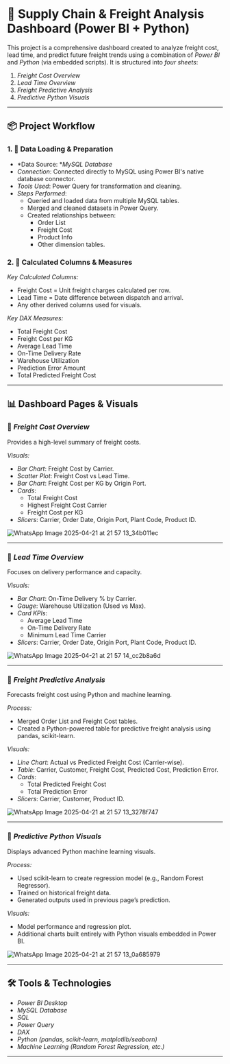 # 🚛 Supply Chain & Freight Analysis Dashboard (Power BI + Python)

This project is a comprehensive dashboard created to analyze freight cost, lead time, and predict future freight trends using a combination of *Power BI* and *Python* (via embedded scripts). It is structured into *four sheets*:

1. *Freight Cost Overview*
2. *Lead Time Overview*
3. *Freight Predictive Analysis*
4. *Predictive Python Visuals*

---

## 📦 Project Workflow

### 1. 🔄 Data Loading & Preparation

- *Data Source: **MySQL Database*
- *Connection*: Connected directly to MySQL using Power BI's native database connector.
- *Tools Used*: Power Query for transformation and cleaning.
- *Steps Performed*:
  - Queried and loaded data from multiple MySQL tables.
  - Merged and cleaned datasets in Power Query.
  - Created relationships between:
    - Order List
    - Freight Cost
    - Product Info
    - Other dimension tables.

### 2. 🧮 Calculated Columns & Measures

*Key Calculated Columns:*
- Freight Cost = Unit freight charges calculated per row.
- Lead Time = Date difference between dispatch and arrival.
- Any other derived columns used for visuals.

*Key DAX Measures:*
- Total Freight Cost
- Freight Cost per KG
- Average Lead Time
- On-Time Delivery Rate
- Warehouse Utilization
- Prediction Error Amount
- Total Predicted Freight Cost

---

## 📊 Dashboard Pages & Visuals

### 📄 *Freight Cost Overview*
Provides a high-level summary of freight costs.

*Visuals:*
- *Bar Chart*: Freight Cost by Carrier.
- *Scatter Plot*: Freight Cost vs Lead Time.
- *Bar Chart*: Freight Cost per KG by Origin Port.
- *Cards*:
  - Total Freight Cost
  - Highest Freight Cost Carrier
  - Freight Cost per KG
- *Slicers*: Carrier, Order Date, Origin Port, Plant Code, Product ID.

![WhatsApp Image 2025-04-21 at 21 57 13_34b011ec](https://github.com/user-attachments/assets/0539cf5e-1f8e-4adb-ab34-5eb4dc34b048)


---

### 📄 *Lead Time Overview*
Focuses on delivery performance and capacity.

*Visuals:*
- *Bar Chart*: On-Time Delivery % by Carrier.
- *Gauge*: Warehouse Utilization (Used vs Max).
- *Card KPIs*:
  - Average Lead Time
  - On-Time Delivery Rate
  - Minimum Lead Time Carrier
- *Slicers*: Carrier, Order Date, Origin Port, Plant Code, Product ID.

![WhatsApp Image 2025-04-21 at 21 57 14_cc2b8a6d](https://github.com/user-attachments/assets/c707e3dd-a818-4a58-b15b-41e7f94b2a94)


---

### 📄 *Freight Predictive Analysis*
Forecasts freight cost using Python and machine learning.

*Process:*
- Merged Order List and Freight Cost tables.
- Created a Python-powered table for predictive freight analysis using pandas, scikit-learn.

*Visuals:*
- *Line Chart*: Actual vs Predicted Freight Cost (Carrier-wise).
- *Table*: Carrier, Customer, Freight Cost, Predicted Cost, Prediction Error.
- *Cards*:
  - Total Predicted Freight Cost
  - Total Prediction Error
- *Slicers*: Carrier, Customer, Product ID.

![WhatsApp Image 2025-04-21 at 21 57 13_3278f747](https://github.com/user-attachments/assets/50fb8eb9-41a4-4d7e-b851-6dea5ad84930)



---

### 📄 *Predictive Python Visuals*
Displays advanced Python machine learning visuals.

*Process:*
- Used scikit-learn to create regression model (e.g., Random Forest Regressor).
- Trained on historical freight data.
- Generated outputs used in previous page’s prediction.

*Visuals:*
- Model performance and regression plot.
- Additional charts built entirely with Python visuals embedded in Power BI.

![WhatsApp Image 2025-04-21 at 21 57 13_0a685979](https://github.com/user-attachments/assets/e2e48990-70e8-4af5-aee7-beb5b40bc0af)


---

## 🛠 Tools & Technologies

- *Power BI Desktop*
- *MySQL Database*
- *SQL*
- *Power Query*
- *DAX*
- *Python (pandas, scikit-learn, matplotlib/seaborn)*
- *Machine Learning (Random Forest Regression, etc.)*

---

